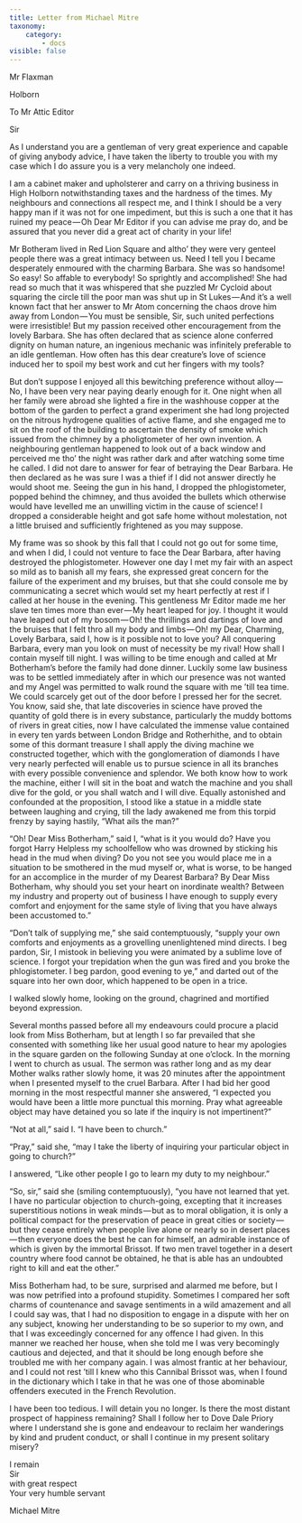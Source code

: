 ```yaml
---
title: Letter from Michael Mitre
taxonomy:
    category:
        - docs
visible: false
---
```


<div class="author">Mr Flaxman</div>

Holborn  

To Mr Attic Editor  

Sir

As I understand you are a gentleman of very great experience and capable of giving anybody advice, I have taken the liberty to trouble you with my case which I do assure you is a very melancholy one indeed.

I am a cabinet maker and upholsterer and carry on a thriving business in High Holborn notwithstanding taxes and the hardness of the times. My neighbours and connections all respect me, and I think I should be a very happy man if it was not for one impediment, but this is such a one that it has ruined my peace — Oh Dear Mr Editor if you can advise me pray do, and be assured that you never did a great act of charity in your life!  

Mr Botheram lived in Red Lion Square and altho’ they were very genteel people there was a great intimacy between us. Need I tell you I became desperately enmoured with the charming Barbara. She was so handsome! So easy! So affable to everybody! So sprightly and accomplished! She had read so much that it was whispered that she puzzled Mr Cycloid about squaring the circle till the poor man was shut up in St Lukes — And it’s a well known fact that her answer to Mr Atom concerning the chaos drove him away from London — You must be sensible, Sir, such united perfections were irresistible! But my passion received other encouragement from the lovely Barbara. She has often declared that as science alone conferred dignity on human nature, an ingenious mechanic was infinitely preferable to an idle gentleman. How often has this dear creature’s love of science induced her to spoil my best work and cut her fingers with my tools?

But don’t suppose I enjoyed all this bewitching preference without alloy — No, I have been very near paying dearly enough for it. One night when all her family were abroad she lighted a fire in the washhouse copper at the bottom of the garden to perfect a grand experiment she had long projected on the nitrous hydrogene qualities of active flame, and she engaged me to sit on the roof of the building to ascertain the density of smoke which issued from the chimney by a pholigtometer of her own invention. A neighbouring gentleman happened to look out of a back window and perceived me tho’ the night was rather dark and after watching some time he called. I did not dare to answer for fear of betraying the Dear Barbara. He then declared as he was sure I was a thief if I did not answer directly he would shoot me. Seeing the gun in his hand, I dropped the phlogistometer, popped behind the chimney, and thus avoided the bullets which otherwise would have levelled me an unwilling victim in the cause of science! I dropped a considerable height and got safe home without molestation, not a little bruised and sufficiently frightened as you may suppose.

My frame was so shook by this fall that I could not go out for some time, and when I did, I could not venture to face the Dear Barbara, after having destroyed the phlogistometer. However one day I met my fair with an aspect so mild as to banish all my fears, she expressed great concern for the failure of the experiment and my bruises, but that she could console me by communicating a secret which would set my heart perfectly at rest if I called at her house in the evening. This gentleness Mr Editor made me her slave ten times more than ever — My heart leaped for joy. I thought it would have leaped out of my bosom — Oh! the thrillings and dartings of love and the bruises that I felt thro all my body and limbs — Oh! my Dear, Charming, Lovely Barbara, said I, how is it possible not to love you? All conquering Barbara, every man you look on must of necessity be my rival! How shall I contain myself till night. I was willing to be time enough and called at Mr Botherham’s before the family had done dinner. Luckily some law business was to be settled immediately after in which our presence was not wanted and my Angel was permitted to walk round the square with me ’till tea time. We could scarcely get out of the door before I pressed her for the secret. You know, said she, that late discoveries in science have proved the quantity of gold there is in every substance, particularly the muddy bottoms of rivers in great cities, now I have calculated the immense value contained in every ten yards between London Bridge and Rotherhithe, and to obtain some of this dormant treasure I shall apply the diving machine we constructed together, which with the gonglomeration of diamonds I have very nearly perfected will enable us to pursue science in all its branches with every possible convenience and splendor. We both know how to work the machine, either I will sit in the boat and watch the machine and you shall dive for the gold, or you shall watch and I will dive. Equally astonished and confounded at the proposition, I stood like a statue in a middle state between laughing and crying, till the lady awakened me from this torpid frenzy by saying hastily, “What ails the man?”  

“Oh! Dear Miss Botherham,” said I, “what is it you would do? Have you forgot Harry Helpless my schoolfellow who was drowned by sticking his head in the mud when diving? Do you not see you would place me in a situation to be smothered in the mud myself or, what is worse, to be hanged for an accomplice in the murder of my Dearest Barbara? By Dear Miss Botherham, why should you set your heart on inordinate wealth? Between my industry and property out of business I have enough to supply every comfort and enjoyment for the same style of living that you have always been accustomed to.”

“Don’t talk of supplying me,” she said contemptuously, “supply your own comforts and enjoyments as a grovelling unenlightened mind directs. I beg pardon, Sir, I mistook in believing you were animated by a sublime love of science. I forgot your trepidation when the gun was fired and you broke the phlogistometer. I beg pardon, good evening to ye,” and darted out of the square into her own door, which happened to be open in a trice.

I walked slowly home, looking on the ground, chagrined and mortified beyond expression.  

Several months passed before all my endeavours could procure a placid look from Miss Botherham, but at length I so far prevailed that she consented with something like her usual good nature to hear my apologies in the square garden on the following Sunday at one o’clock. In the morning I went to church as usual. The sermon was rather long and as my dear Mother walks rather slowly home, it was 20 minutes after the appointment when I presented myself to the cruel Barbara. After I had bid her good morning in the most respectful manner she answered, “I expected you would have been a little more punctual this morning. Pray what agreeable object may have detained you so late if the inquiry is not impertinent?”  

“Not at all,” said I. “I have been to church.”  

“Pray,” said she, “may I take the liberty of inquiring your particular object in going to church?”  

I answered, “Like other people I go to learn my duty to my neighbour.”  

“So, sir,” said she (smiling contemptuously), “you have not learned that yet. I have no particular objection to church-going, excepting that it increases superstitious notions in weak minds — but as to moral obligation, it is only a political compact for the preservation of peace in great cities or society — but they cease entirely when people live alone or nearly so in desert places — then everyone does the best he can for himself, an admirable instance of which is given by the immortal Brissot. If two men travel together in a desert country where food cannot be obtained, he that is able has an undoubted right to kill and eat the other.”

Miss Botherham had, to be sure, surprised and alarmed me before, but I was now petrified into a profound stupidity. Sometimes I compared her soft charms of countenance and savage sentiments in a wild amazement and all I could say was, that I had no disposition to engage in a dispute with her on any subject, knowing her understanding to be so superior to my own, and that I was exceedingly concerned for any offence I had given. In this manner we reached her house, when she told me I was very becomingly cautious and dejected, and that it should be long enough before she troubled me with her company again. I was almost frantic at her behaviour, and I could not rest ’till I knew who this Cannibal Brissot was, when I found in the dictionary which I take in that he was one of those abominable offenders executed in the French Revolution. 

I have been too tedious. I will detain you no longer. Is there the most distant prospect of happiness remaining? Shall I follow her to Dove Dale Priory where I understand she is gone and endeavour to reclaim her wanderings by kind and prudent conduct, or shall I continue in my present solitary misery?

I remain  
Sir  
with great respect  
Your very humble servant  

Michael Mitre
